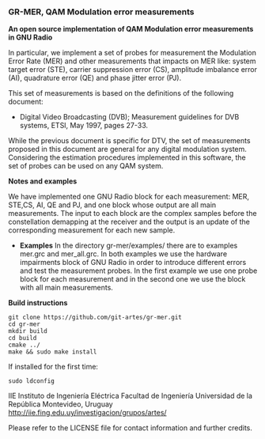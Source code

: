 ### GR-MER, QAM Modulation error measurements

**An open source implementation of QAM Modulation error measurements in GNU Radio** 

In particular, we implement a set of probes for measurement the Modulation Error Rate (MER) and other measurements that impacts on MER like: system target error (STE), carrier suppression error (CS), amplitude imbalance error (AI), quadrature error (QE) and phase jitter error (PJ). 

This set of measurements is based on the definitions of the following document:

- Digital Video Broadcasting (DVB); Measurement guidelines for DVB systems, ETSI, May 1997, pages 27-33.

While the previous document is specific for DTV, the set of measurements proposed in this document are general for any digital modulation system. Considering the estimation procedures implemented in this software, the set of probes can be used on any QAM system. 

**Notes and examples**

We have implemented  one GNU Radio block for each measurement: MER, STE,CS, AI, QE and PJ,  and one block whose output are  all main measurements.
The input to each block are the complex samples before the constellation demapping at the receiver and the output is an update of the corresponding measurement for each new sample. 

- **Examples**
In the directory gr-mer/examples/ there are to examples mer.grc and mer_all.grc. In both examples we use the hardware impairments  block of GNU Radio in order to introduce different errors and test the measurement probes.
In the first example we use one probe block for each measurement and in the second one we use the block with all main measurements.

**Build instructions**

    git clone https://github.com/git-artes/gr-mer.git  
    cd gr-mer  
    mkdir build  
    cd build  
    cmake ../  
    make && sudo make install  


If installed for the first time:

    sudo ldconfig

IIE Instituto de Ingeniería Eléctrica 
Facultad de Ingeniería 
Universidad de la República 
Montevideo, Uruguay 
http://iie.fing.edu.uy/investigacion/grupos/artes/ 

Please refer to the LICENSE file for contact information and further credits.

